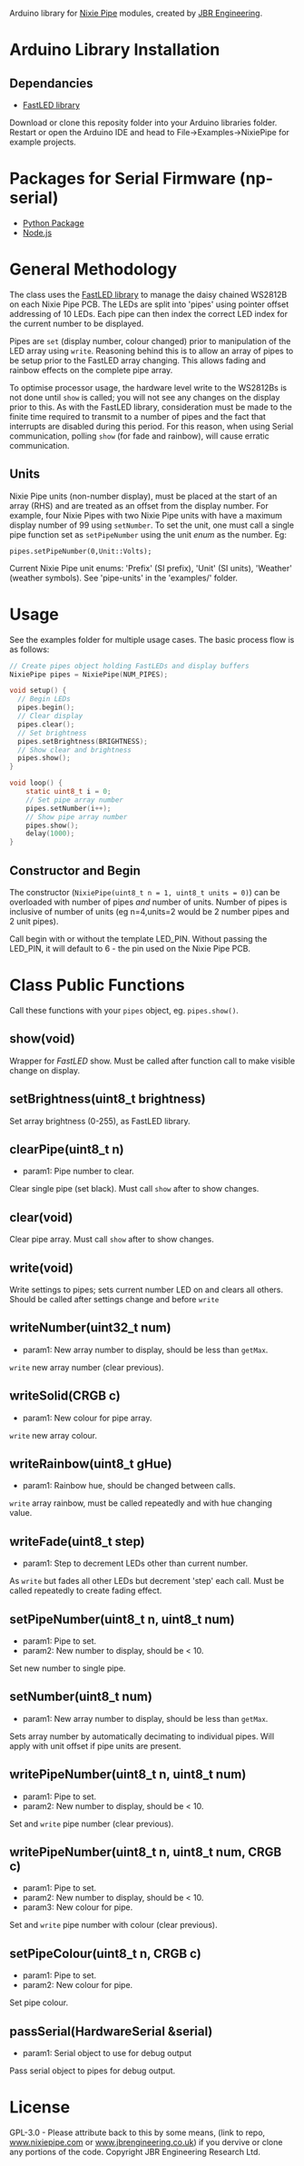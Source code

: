 Arduino library for [Nixie Pipe](www.nixiepipe.com) modules, created by [JBR Engineering](www.jbrengineering).

# Arduino Library Installation

## Dependancies

* [FastLED library](https://github.com/FastLED/FastLED)

Download or clone this reposity folder into your Arduino libraries folder.
Restart or open the Arduino IDE and head to File->Examples->NixiePipe for
example projects.

# Packages for Serial Firmware (np-serial)

* [Python Package](https://github.com/tuna-f1sh/py-nixiepipe)
* [Node.js](https://github.com/tuna-f1sh/node-nixiepipe)

# General Methodology

The class uses the [FastLED library](https://github.com/FastLED/FastLED) to
manage the daisy chained WS2812B on each Nixie Pipe PCB. The LEDs are split
into 'pipes' using pointer offset addressing of 10 LEDs. Each pipe can then
index the correct LED index for the current number to be displayed.

Pipes are `set` (display number, colour changed) prior to manipulation of the
LED array using `write`. Reasoning behind this is to allow an array of pipes to be setup
prior to the FastLED array changing. This allows fading and rainbow effects on
the complete pipe array.

To optimise processor usage, the hardware level write to the WS2812Bs is not
done until `show` is called; you will not see any changes on the display prior
to this. As with the FastLED library, consideration must be made to the finite
time required to transmit to a number of pipes and the fact that interrupts
are disabled during this period. For this reason, when using Serial
communication, polling `show` (for fade and rainbow), will cause erratic
communication.

## Units

Nixie Pipe units (non-number display), must be placed at the start of an array
(RHS) and are treated as an offset from the display number. For example, four
Nixie Pipes with two Nixie Pipe units with have a maximum display number of
99 using `setNumber`. To set the unit, one must call a single pipe function
set as `setPipeNumber` using the unit _enum_ as the number. Eg:

`pipes.setPipeNumber(0,Unit::Volts);`

Current Nixie Pipe unit enums: 'Prefix' (SI prefix), 'Unit' (SI units),
'Weather' (weather symbols). See 'pipe-units' in the 'examples/' folder.

# Usage

See the examples folder for multiple usage cases. The basic process flow is as
follows:

```C
// Create pipes object holding FastLEDs and display buffers
NixiePipe pipes = NixiePipe(NUM_PIPES);

void setup() {
  // Begin LEDs
  pipes.begin();
  // Clear display
  pipes.clear();
  // Set brightness
  pipes.setBrightness(BRIGHTNESS); 
  // Show clear and brightness
  pipes.show();
}

void loop() {
	static uint8_t i = 0;
	// Set pipe array number
	pipes.setNumber(i++);
	// Show pipe array number
	pipes.show();
	delay(1000);
}
```
## Constructor and Begin

The constructor (`NixiePipe(uint8_t n = 1, uint8_t units = 0)`) can be
overloaded with number of pipes _and_ number of units. Number of pipes is
inclusive of number of units (eg n=4,units=2 would be 2 number pipes and 2
unit pipes).

Call begin with or without the template LED_PIN. Without passing the
LED_PIN, it will default to 6 - the pin used on the Nixie Pipe PCB.

# Class Public Functions

Call these functions with your `pipes` object, eg. `pipes.show()`.

## show(void)

Wrapper for _FastLED_ show. Must be called after function call to make visible
change on display.

## setBrightness(uint8_t brightness)

Set array brightness (0-255), as FastLED library.

## clearPipe(uint8_t n)

* param1: Pipe number to clear.

Clear single pipe (set black). Must call `show` after to show changes.


## clear(void)

Clear pipe array. Must call `show` after to show changes.

## write(void)

Write settings to pipes; sets current number LED on and clears all others.
Should be called after settings change and before `write`

## writeNumber(uint32_t num)

* param1: New array number to display, should be less than `getMax`.

`write` new array number (clear previous).

## writeSolid(CRGB c)

* param1: New colour for pipe array.

`write` new array colour.

## writeRainbow(uint8_t gHue)

* param1: Rainbow hue, should be changed between calls.

`write` array rainbow, must be called repeatedly and with hue changing value.

## writeFade(uint8_t step)

* param1: Step to decrement LEDs other than current number.

As `write` but fades all other LEDs but decrement 'step' each call. Must be
called repeatedly to create fading effect.

## setPipeNumber(uint8_t n, uint8_t num)

* param1: Pipe to set.
* param2: New number to display, should be < 10.

Set new number to single pipe.

## setNumber(uint8_t num)

* param1: New array number to display, should be less than `getMax`.

Sets array number by automatically decimating to individual pipes. Will apply
with unit offset if pipe units are present.

## writePipeNumber(uint8_t n, uint8_t num)

* param1: Pipe to set.
* param2: New number to display, should be < 10.

Set and `write` pipe number (clear previous).

## writePipeNumber(uint8_t n, uint8_t num, CRGB c)

* param1: Pipe to set.
* param2: New number to display, should be < 10.
* param3: New colour for pipe.

Set and `write` pipe number with colour (clear previous).

## setPipeColour(uint8_t n, CRGB c)

* param1: Pipe to set.
* param2: New colour for pipe.

Set pipe colour.

## passSerial(HardwareSerial &serial)

* param1: Serial object to use for debug output

Pass serial object to pipes for debug output.

# License

GPL-3.0 - Please attribute back to this by some means, (link to repo, www.nixiepipe.com or www.jbrengineering.co.uk) if you dervive or clone any portions of the code. Copyright JBR Engineering Research Ltd.
